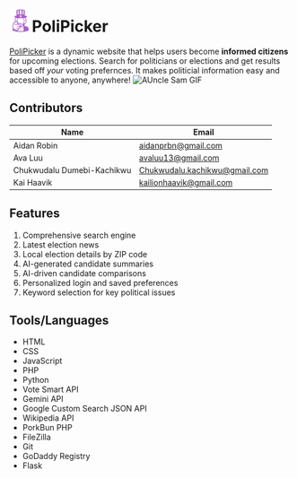 # <img src="logoForPresentation.png" alt="drawing" width="40"/>PoliPicker 
[PoliPicker](https://polipicker.us/) is a dynamic website that helps users become **informed citizens** for upcoming elections. Search for politicians or elections and get results based off *your* voting prefernces. It makes politicial information easy and accessible to anyone, anywhere!
![AUncle Sam GIF](https://media.giphy.com/media/pwxWJEkSvqBPgBkZSY/giphy.gif?cid=790b76119lbdbvqhx5w26gmdhq98dlh52k5t7ww2wvl0tijp&ep=v1_gifs_search&rid=giphy.gif&ct=g)


## Contributors
Name|Email
---|---
Aidan Robin| aidanprbn@gmail.com
Ava Luu | avaluu13@gmail.com 
Chukwudalu Dumebi-Kachikwu |Chukwudalu.kachikwu@gmail.com
Kai Haavik | kailionhaavik@gmail.com

## Features
1. Comprehensive search engine
2. Latest election news
3. Local election details by ZIP code
4. AI-generated candidate summaries
5. AI-driven candidate comparisons
6. Personalized login and saved preferences
7. Keyword selection for key political issues

## Tools/Languages
- HTML
- CSS
- JavaScript
- PHP
- Python
- Vote Smart API
- Gemini API
- Google Custom Search JSON API
- Wikipedia API
- PorkBun PHP
- FileZilla
- Git
- GoDaddy Registry
- Flask
